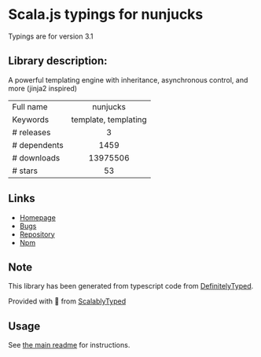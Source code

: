 
# Scala.js typings for nunjucks

Typings are for version 3.1

## Library description:
A powerful templating engine with inheritance, asynchronous control, and more (jinja2 inspired)

|                    |                 |
| ------------------ | :-------------: |
| Full name          | nunjucks |
| Keywords           | template, templating |
| # releases         | 3 |
| # dependents       | 1459 |
| # downloads        | 13975506 |
| # stars            | 53 |

## Links
- [Homepage](https://github.com/mozilla/nunjucks#readme)
- [Bugs](https://github.com/mozilla/nunjucks/issues)
- [Repository](https://github.com/mozilla/nunjucks)
- [Npm](https://www.npmjs.com/package/nunjucks)
    


## Note
This library has been generated from typescript code from [DefinitelyTyped](https://definitelytyped.org).

Provided with :purple_heart: from [ScalablyTyped](https://github.com/oyvindberg/ScalablyTyped)

## Usage
See [the main readme](../../readme.md) for instructions.


